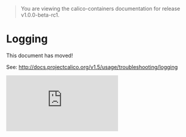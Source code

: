 > You are viewing the calico-containers documentation for release v1.0.0-beta-rc1.

# Logging

This document has moved!

See: http://docs.projectcalico.org/v1.5/usage/troubleshooting/logging

[![Analytics](https://calico-ga-beacon.appspot.com/UA-52125893-3/calico-containers/docs/logging.md?pixel)](https://github.com/igrigorik/ga-beacon)
